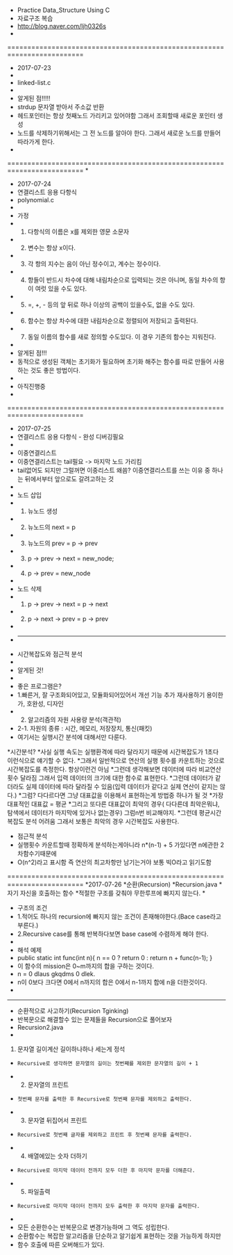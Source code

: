  * Practice Data_Structure Using C
 * 자료구조 복습
 * http://blog.naver.com/ljh0326s
 * 
=========================================================================
 * 2017-07-23 
 * 
 * linked-list.c
 * 
 * 알게된 점!!!!! 
 * strdup 문자열 받아서 주소값 반환
 * 헤드포인터는 항상 첫째노드 가리키고 있어야함 그래서 조회할때 새로운 포인터 생성
 * 노드를 삭제하기위해서는 그 전 노드를 알아야 한다. 그래서 새로운 노드를 만들어 따라가게 한다.
 *
=========================================================================
 *
 * 2017-07-24
 * 연결리스트 응용 다항식 
 * polynomial.c
 * 
 * 가정 
 * 1. 다항식의 이름은 x를 제외한 영문 소문자
 * 2. 변수는 항상 x이다.
 * 3. 각 항의 지수는 음이 아닌 정수이고, 계수는 정수이다.
 * 4. 항들이 반드시 차수에 대해 내림차순으로 입력되는 것은 아니며, 동일 차수의 항이 여럿 있을 수도 있다.
 * 5. =, +, - 등의 앞 뒤로 하나 이상의 공백이 있을수도, 없을 수도 있다.
 * 6. 함수는 항상 차수에 대한 내림차순으로 정렬되어 저장되고 출력된다.
 * 7. 동일 이름의 함수를 새로 정의할 수도있다. 이 경우 기존의 함수는 지워진다.
 * 
 * 알게된 점!!!
 * 동적으로 생성된 객체는 초기화가 필요하며 초기화 해주는 함수를 따로 만들어 사용하는 것도 좋은 방법이다.
 * 
 * 아직진행중
 * 
=========================================================================
 * 2017-07-25
 * 연결리스트 응용 다항식 - 완성 디버깅필요
 * 
 * 이중연결리스트
 * 이중연결리스트는 tail필요 -> 마지막 노드 가리킴
 * tail없어도 되지만 그럴꺼면 이중리스트 왜씀? 이중연결리스트를 쓰는 이유 중 하나는 뒤에서부터 앞으로도 갈려고하는 것
 * 
 * 노드 삽입
 * 1. 뉴노드 생성
 * 2. 뉴노드의 next = p
 * 3. 뉴노드의 prev = p -> prev
 * 3. p -> prev -> next = new_node;
 * 4. p -> prev = new_node
 * 
 * 노드 삭제
 * 1. p -> prev -> next = p -> next
 * 2. p -> next -> prev = p -> prev
 * 
 * ---------------------------------------------
 * 시간복잡도와 점근적 분석
 * 
 * 알게된 것!
 * 
 * 좋은 프로그램은?
 * 1.빠른거, 잘 구조화되어있고, 모듈화되어있어서 개선 기능 추가 재사용하기 용이한가, 호완성, 디자인
 * 2. 알고리즘의 자원 사용량 분석(객관적)
 *   2-1. 자원의 종류 : 시간, 메모리, 저장장치, 통신(패킷)
 * 여기서는 실행시간 분석에 대해서만 다룬다.
 
 
 *시간분석?
 *사실 실행 속도는 실행환격에 따라 달라지기 때문에 시간복잡도가 1초다 이런식으로 얘기할 수 없다.
 *그래서 일반적으로 연산의 실행 횟수를 카운트하는 것으로 시간복잡도를 측정한다. 항상이런건 아님
 *그런데 생각해보면 데이터에 따라 비교연산 횟수 달라짐 그래서 입력 데이터의 크기에 대한 함수로 표현한다.
 *그런데 데이터가 같더라도 실제 데이터에 따라 달라질 수 있음(입력 데이터가 같다고 실제 연산이 같지는 않다.)
 *그럼? 다다르다면 그냥 대표값을 이용해서 표현하는게 방법중 하나가 될 것
 *가장 대표적인 대표값 = 평균 
 *그리고 또다른 대표값이 최악의 경우( 다다른데 최악은뭐냐, 탐색에서 데이터가 마지막에 있거나 없는경우) 그럼n번 비교해야지.
 *그런데 평균시간복잡도 분석 어려움 그래서 보통은 최악의 경우 시간복잡도 사용한다.

 * 점근적 분석
 * 실행횟수 카운트할때 정확하게 분석하는게아니라 n*(n-1) + 5 가있다면 n에관한 2차함수기때문에
 * O(n^2)라고 표시함 즉 연산의 최고차항만 남기는거야 보통 빅O라고 읽기도함
 
=========================================================================
  *2017-07-26
  *순환(Recursion)
  *Recursion.java
  *자기 자신을 호출하는 함수 
  *적절한 구조를 갖춰야 무한루프에 빠지지 않는다.
  *
  * 구조의 조건 
  *   1.적어도 하나의 recursion에 빠지지 않는 조건이 존재해야한다.(Bace case라고 부른다.)
  *   2.Recursive case를 통해 반복하다보면 base case에 수렴하게 해야 한다.
  * 
  * 해석 예제
  * public static int func(int n){
      n == 0 ? return 0 : return n + func(n-1);
  }
  * 이 함수의 mission은 0~m까지의 합을 구하는 것이다.
  * n = 0 dlaus gkqdms 0 dlek.
  * n이 0보다 크다면 0에서 n까지의 합은 0에서 n-1까지 합에 n을 더한것이다.
  * 
  ----------------------------------------

  * 순환적으로 사고하기(Recursion Tginking)
  * 반복문으로 해결할수 있는 문제들을 Recursion으로 풀어보자
  * Recursion2.java
  *
1. 문자열 길이계산 길이하나하나 세는게 정석
  *     Recursive로 생각하면 문자열의 길이는 첫번째를 제외한 문자열의 길이 + 1
  * 2. 문자열의 프린트
  *     첫번째 문자를 출력한 후 Recursive로 첫번째 문자를 제외하고 출력한다.
  * 3. 문자열 뒤집어서 프린트
  *     Recursive로 첫번째 글자를 제외하고 프린트 후 첫번째 문자를 출력한다.
  * 4. 배열에있는 숫자 더하기
  *     Recursive로 마지막 데이터 전까지 모두 더한 후 마지막 문자를 더해준다.
  * 5. 파일출력
  *     Recursive로 마지막 데이터 전까지 모두 출력한 후 마지막 문자를 출력한다.
  *     
  * 모든 순환한수는 반복문으로 변경가능하며 그 역도 성립한다.
  * 순환함수는 복잡한 알고리즘을 단순하고 알기쉽게 표현하는 것을 가능하게 하지만
  * 함수 호출에 따른 오버해드가 있다.